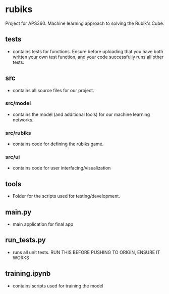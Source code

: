# rubiks
Project for APS360. Machine learning approach to solving the Rubik's Cube. 

## __tests__
* contains tests for functions. Ensure before uploading that you have both written your own test function, 
and your code successfully runs all other tests. 

## src
* contains all source files for our project. 
### src/model
* contains the model (and additional tools) for our machine learning networks. 
### src/rubiks 
* contains code for defining the rubiks game. 
### src/ui
* contains code for user interfacing/visualization 

## tools 
* Folder for the scripts used for testing/development.

## main.py 
* main application for final app
## run_tests.py
* runs all unit tests. RUN THIS BEFORE PUSHING TO ORIGIN, ENSURE IT WORKS
## training.ipynb 
* contains scripts used for training the model